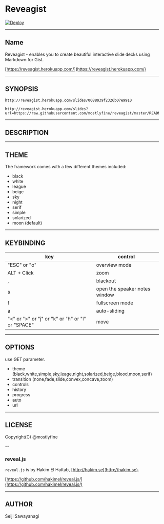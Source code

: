# Reveagist

[![Deploy](https://www.herokucdn.com/deploy/button.png)](https://heroku.com/deploy)

---

## Name

Reveagist - enables you to create beautiful interactive slide decks using Markdown for Gist.

[https://reveagist.herokuapp.com/](https://reveagist.herokuapp.com/)

---

## SYNOPSIS

```
http://reveagist.herokuapp.com/slides/0088939f2326b07e9910
```

```
http://reveagist.herokuapp.com/slides?url=https://raw.githubusercontent.com/mostlyfine/reveagist/master/README.md&number=1&auto=10000&transition=concave&theme=beige
```

---

## DESCRIPTION

---

## THEME
The framework comes with a few different themes included:

- black
- white
- league
- beige
- sky
- night
- serif
- simple
- solarized
- moon (default)

---

## KEYBINDING

key|control
----------------|-----------
"ESC" or "o"|overview mode
ALT + Click|zoom
,|blackout
s|open the speaker notes window
f|fullscreen mode
a|auto-sliding
"<" or ">" or "j" or "k" or "h" or "l" or "SPACE"|move

---

## OPTIONS
use GET parameter.

- theme (black,white,simple,sky,leage,night,solarized,beige,blood,moon,serif)
- transition (none,fade,slide,convex,concave,zoom)
- controls
- history
- progress
- auto
- url

---

## LICENSE

Copyright(C) @mostlyfine

--

### reveal.js

`reveal.js` is by Hakim El Hattab, [http://hakim.se](http://hakim.se).

[https://github.com/hakimel/reveal.js/](https://github.com/hakimel/reveal.js/)

---

## AUTHOR

Seiji Sawayanagi <mostlyfine at gmail.com>
